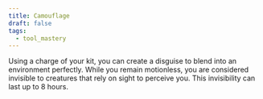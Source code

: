 ```yaml
---
title: Camouflage
draft: false
tags:
  - tool_mastery
---
```

Using a charge of your kit, you can create a disguise to blend into an environment perfectly. While you remain motionless, you are considered invisible to creatures that rely on sight to perceive you. This invisibility can last up to 8 hours.